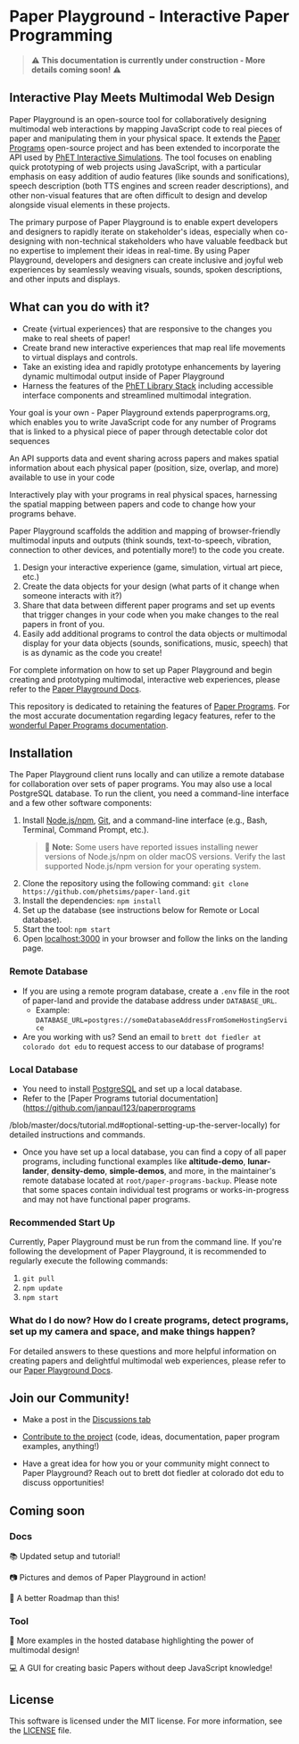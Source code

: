 # Paper Playground - Interactive Paper Programming 

> :warning: **This documentation is currently under construction - More details coming soon!** :warning:

## Interactive Play Meets Multimodal Web Design

Paper Playground is an open-source tool for collaboratively designing multimodal web interactions by mapping JavaScript code to real pieces of paper and manipulating them in your physical space. It extends the [Paper Programs](https://paperprograms.org) open-source project and has been extended to incorporate the API used by [PhET Interactive Simulations](https://www.github.com/phetsims/). The tool focuses on enabling quick prototyping of web projects using JavaScript, with a particular emphasis on easy addition of audio features (like sounds and sonifications), speech description (both TTS engines and screen reader descriptions), and other non-visual features that are often difficult to design and develop alongside visual elements in these projects.

The primary purpose of Paper Playground is to enable expert developers and designers to rapidly iterate on stakeholder's ideas, especially when co-designing with non-technical stakeholders who have valuable feedback but no expertise to implement their ideas in real-time. By using Paper Playground, developers and designers can create inclusive and joyful web experiences by seamlessly weaving visuals, sounds, spoken descriptions, and other inputs and displays.

## What can you do with it?
- Create {virtual experiences} that are responsive to the changes you make to real sheets of paper!
- Create brand new interactive experiences that map real life movements to virtual displays and controls.
- Take an existing idea and rapidly prototype enhancements by layering dynamic multimodal output inside of Paper Playground
- Harness the features of the [PhET Library Stack](https://www.github.com/phetsims/community) including accessible interface components and streamlined multimodal integration.

Your goal is your own - Paper Playground extends paperprograms.org, which enables you to 
write JavaScript code for any number of Programs that is linked to a physical piece of paper through detectable color dot sequences

An API supports data and event sharing across papers and makes spatial information about each physical paper (position, size, overlap, and more) available to use in your code 

Interactively play with your programs in real physical spaces, harnessing the spatial mapping between papers and code to change how your programs behave.

Paper Playground scaffolds the addition and mapping of browser-friendly multimodal inputs and outputs (think sounds, text-to-speech, vibration, connection to other devices, and potentially more!) to the code you create.

1. Design your interactive experience (game, simulation, virtual art piece, etc.)
2. Create the data objects for your design (what parts of it change when someone interacts with it?)
3. Share that data between different paper programs and set up events that trigger changes in your code when you make changes to the real papers in front of you.
4. Easily add additional programs to control the data objects or multimodal display for your data objects (sounds, sonifications, music, speech) that is as dynamic as the code you create!


For complete information on how to set up Paper Playground and begin creating and prototyping multimodal, interactive web experiences, please refer to the [Paper Playground Docs](https://phetsims.github.io/paper-land/).

This repository is dedicated to retaining the features of [Paper Programs](https://paperprograms.org). For the most accurate documentation regarding legacy features, refer to the [wonderful Paper Programs documentation](https://github.com/janpaul123/paperprograms/blob/master/docs/).

## Installation

The Paper Playground client runs locally and can utilize a remote database for collaboration over sets of paper programs. You may also use a local PostgreSQL database. To run the client, you need a command-line interface and a few other software components:

1. Install [Node.js/npm](https://nodejs.org/en/), [Git](https://git-scm.com/), and a command-line interface (e.g., Bash, Terminal, Command Prompt, etc.).
   > :red_circle: **Note:** Some users have reported issues installing newer versions of Node.js/npm on older macOS versions. Verify the last supported Node.js/npm version for your operating system.
2. Clone the repository using the following command: `git clone https://github.com/phetsims/paper-land.git`
3. Install the dependencies: `npm install`
4. Set up the database (see instructions below for Remote or Local database).
5. Start the tool: `npm start`
6. Open [localhost:3000](http://localhost:3000/) in your browser and follow the links on the landing page.

### Remote Database

- If you are using a remote program database, create a `.env` file in the root of paper-land and provide the database address under `DATABASE_URL`.
  - Example: `DATABASE_URL=postgres://someDatabaseAddressFromSomeHostingService`
- Are you working with us? Send an email to `brett dot fiedler at colorado dot edu` to request access to our database of programs!

### Local Database

- You need to install [PostgreSQL](https://www.postgresql.org/download/) and set up a local database.
- Refer to the [Paper Programs tutorial documentation](https://github.com/janpaul123/paperprograms

/blob/master/docs/tutorial.md#optional-setting-up-the-server-locally) for detailed instructions and commands.
- Once you have set up a local database, you can find a copy of all paper programs, including functional examples like **altitude-demo**, **lunar-lander**, **density-demo**, **simple-demos**, and more, in the maintainer's remote database located at `root/paper-programs-backup`. Please note that some spaces contain individual test programs or works-in-progress and may not have functional paper programs.

### Recommended Start Up

Currently, Paper Playground must be run from the command line. If you're following the development of Paper Playground, it is recommended to regularly execute the following commands:

1. `git pull`
2. `npm update`
3. `npm start`

### What do I do now? How do I create programs, detect programs, set up my camera and space, and make things happen?

For detailed answers to these questions and more helpful information on creating papers and delightful multimodal web experiences, please refer to our [Paper Playground Docs](https://phetsims.github.io/paper-land).

## Join our Community! 

- Make a post in the [Discussions tab](https://github.com/phetsims/paper-land/discussions/)
<!-- - Join us on our [Matrix Space](https://matrix.to/#/#interactive-paper-programming:matrix.org) -->
- [Contribute to the project](https://phetsims.github.io/paper-land/CONTRIBUTING/) (code, ideas, documentation, paper program examples, anything!)
<!-- - Join our open design meetings (Tuesdays from 12:00-13:00 Eastern Time). Find the zoom link in our Matrix Design channel. -->
- Have a great idea for how you or your community might connect to Paper Playground? Reach out to brett dot fiedler at colorado dot edu to discuss opportunities!

## Coming soon

### Docs
:books: Updated setup and tutorial!

:camera: Pictures and demos of Paper Playground in action!

:construction: A better Roadmap than this!

### Tool
:page_with_curl: More examples in the hosted database highlighting the power of multimodal design!

:computer: A GUI for creating basic Papers without deep JavaScript knowledge!

## License

This software is licensed under the MIT license. For more information, see the [LICENSE](https://github.com/phetsims/paper-land/blob/master/LICENSE) file.

<!-- Features
If Paper Playground has specific features that set it apart or provide unique functionality, you can include a section that highlights these features. For example, if it supports real-time collaboration or has a comprehensive library of pre-built components, you can describe those features in this section.

Demo or Screenshots
Including a section with a demo or screenshots can provide visual context and help users understand the capabilities of Paper Playground. You can showcase examples of paper prototypes created using the tool or provide screenshots of the user interface.

Roadmap
If you have a roadmap for the future development of Paper Playground, it can be useful to share it with users and contributors. This section can outline upcoming features, improvements, or bug fixes that you plan to work on.

Dependencies
If there are specific dependencies or external libraries that Paper Playground relies on, it can be helpful to list them in a dedicated section. Provide instructions on how to install or set up these dependencies if necessary.

API Documentation
If Paper Playground has an API that developers can utilize, you may consider providing API documentation. This can include details about available endpoints, request/response examples, and authentication mechanisms.

Troubleshooting or FAQs
Including a section with common troubleshooting tips or frequently asked questions can assist users in resolving common issues. Provide solutions to known problems or direct users to relevant resources such as forums or support channels. -->